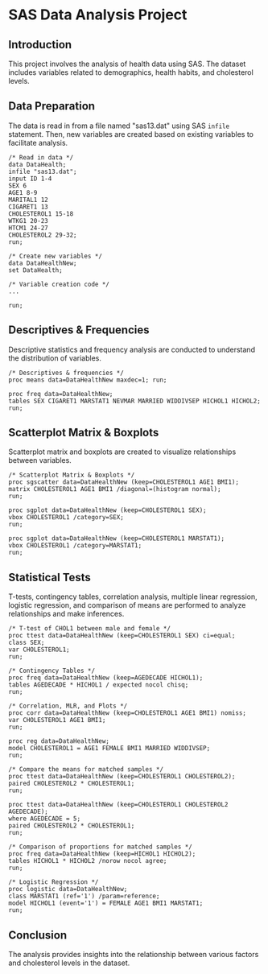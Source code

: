 
# SAS Data Analysis Project

## Introduction
This project involves the analysis of health data using SAS. The dataset includes variables related to demographics, health habits, and cholesterol levels.

## Data Preparation
The data is read in from a file named "sas13.dat" using SAS `infile` statement. Then, new variables are created based on existing variables to facilitate analysis.

```sas
/* Read in data */
data DataHealth;
infile "sas13.dat";
input ID 1-4
SEX 6
AGE1 8-9
MARITAL1 12
CIGARET1 13
CHOLESTEROL1 15-18
WTKG1 20-23
HTCM1 24-27
CHOLESTEROL2 29-32;
run;

/* Create new variables */
data DataHealthNew;
set DataHealth;

/* Variable creation code */
...

run;
```

## Descriptives & Frequencies
Descriptive statistics and frequency analysis are conducted to understand the distribution of variables.

```sas
/* Descriptives & frequencies */
proc means data=DataHealthNew maxdec=1; run;

proc freq data=DataHealthNew;
tables SEX CIGARET1 MARSTAT1 NEVMAR MARRIED WIDDIVSEP HICHOL1 HICHOL2;
run;
```

## Scatterplot Matrix & Boxplots
Scatterplot matrix and boxplots are created to visualize relationships between variables.

```sas
/* Scatterplot Matrix & Boxplots */
proc sgscatter data=DataHealthNew (keep=CHOLESTEROL1 AGE1 BMI1);
matrix CHOLESTEROL1 AGE1 BMI1 /diagonal=(histogram normal);
run;

proc sgplot data=DataHealthNew (keep=CHOLESTEROL1 SEX);
vbox CHOLESTEROL1 /category=SEX;
run;

proc sgplot data=DataHealthNew (keep=CHOLESTEROL1 MARSTAT1);
vbox CHOLESTEROL1 /category=MARSTAT1;
run;
```

## Statistical Tests
T-tests, contingency tables, correlation analysis, multiple linear regression, logistic regression, and comparison of means are performed to analyze relationships and make inferences.

```sas
/* T-test of CHOL1 between male and female */
proc ttest data=DataHealthNew (keep=CHOLESTEROL1 SEX) ci=equal;
class SEX;
var CHOLESTEROL1;
run;

/* Contingency Tables */
proc freq data=DataHealthNew (keep=AGEDECADE HICHOL1);
tables AGEDECADE * HICHOL1 / expected nocol chisq;
run;

/* Correlation, MLR, and Plots */
proc corr data=DataHealthNew (keep=CHOLESTEROL1 AGE1 BMI1) nomiss;
var CHOLESTEROL1 AGE1 BMI1;
run;

proc reg data=DataHealthNew;
model CHOLESTEROL1 = AGE1 FEMALE BMI1 MARRIED WIDDIVSEP;
run;

/* Compare the means for matched samples */
proc ttest data=DataHealthNew (keep=CHOLESTEROL1 CHOLESTEROL2);
paired CHOLESTEROL2 * CHOLESTEROL1;
run;

proc ttest data=DataHealthNew (keep=CHOLESTEROL1 CHOLESTEROL2 AGEDECADE);
where AGEDECADE = 5;
paired CHOLESTEROL2 * CHOLESTEROL1;
run;

/* Comparison of proportions for matched samples */
proc freq data=DataHealthNew (keep=HICHOL1 HICHOL2);
tables HICHOL1 * HICHOL2 /norow nocol agree;
run;

/* Logistic Regression */
proc logistic data=DataHealthNew;
class MARSTAT1 (ref='1') /param=reference;
model HICHOL1 (event='1') = FEMALE AGE1 BMI1 MARSTAT1;
run;
```

## Conclusion
The analysis provides insights into the relationship between various factors and cholesterol levels in the dataset.

